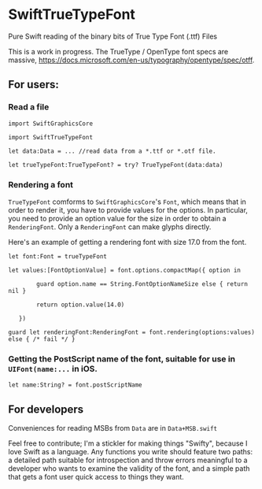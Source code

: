 # SwiftTrueTypeFont
Pure Swift reading of the binary bits of True Type Font (.ttf) Files

This is a work in progress.
The TrueType / OpenType font specs are massive, https://docs.microsoft.com/en-us/typography/opentype/spec/otff.    

## For users:

### Read a file

`import SwiftGraphicsCore`

`import SwiftTrueTypeFont`

`let data:Data = ... //read data from a *.ttf or *.otf file.`

`let trueTypeFont:TrueTypeFont? = try? TrueTypeFont(data:data)`


### Rendering a font

`TrueTypeFont` comforms to `SwiftGraphicsCore`'s `Font`, which means that in order to render it, you have to provide values for the options.  In particular, you need to provide an option value for the size in order to obtain a `RenderingFont`.  Only a `RenderingFont` can make glyphs directly.

Here's an example of getting a rendering font with size 17.0 from the font.

`let font:Font = trueTypeFont`

`let values:[FontOptionValue] = font.options.compactMap({ option in`

`        guard option.name == String.FontOptionNameSize else { return nil }`

`        return option.value(14.0)`

`	})`

`guard let renderingFont:RenderingFont = font.rendering(options:values) else { /* fail */ }` 


### Getting the PostScript name of the font, suitable for use in `UIFont(name:...` in iOS.

`let name:String? = font.postScriptName`



## For developers

Conveniences for reading MSBs from `Data` are in `Data+MSB.swift` 

Feel free to contribute; I'm a stickler for making things "Swifty", because I love Swift as a language.  Any functions you write should feature two paths: a detailed path suitable for introspection and throw errors meaningful to a developer who wants to examine the validity of the font, and a simple path that gets a font user quick access to things they want.
